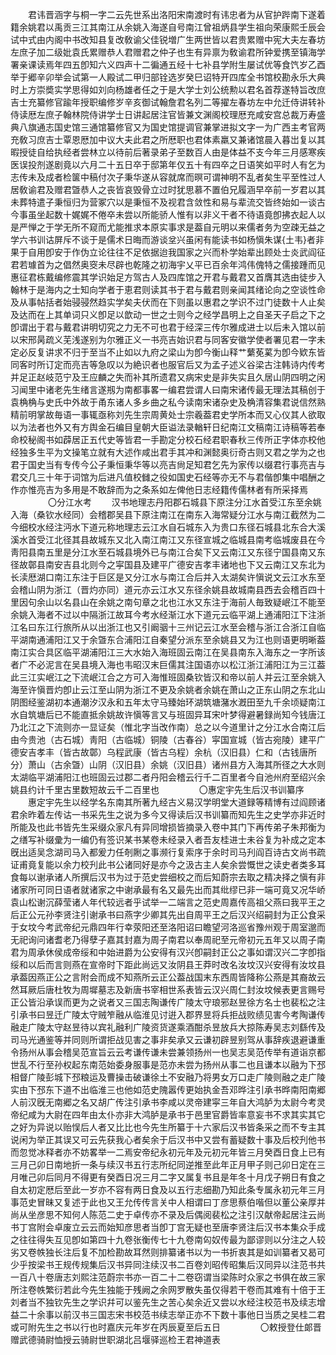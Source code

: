 <!-- { "loadSidebar": true } -->
　　君讳晋涵字与桐一字二云先世系出洛阳宋南渡时有讳忠者为从官护跸南下遂着籍余姚君以禹贡三江其南江从余姚入海遂自号南江曾祖炳县学生祖向荣康熙壬辰会试中式由内阁中书改知县复改敎谕父佳锐増广生两世皆以君贵累赠中宪大夫左春坊左庶子加二级妣袁氏累赠恭人君赠君之仲子也生有异禀为敎谕君所钟爱携至镇海学署亲课读焉年四五卽知六义四声十二徧通五经十七补县学附生屡试优等食饩岁乙酉举于郷辛卯举会试第一人殿试二甲归部铨选岁癸巳诏特开四库全书馆校勘永乐大典时上方崇奬实学思得如刘向杨雄者任之于是大学士刘公统勲以君名首荐遂特旨改庶吉士充纂修官踰年授职编修岁辛亥御试翰詹君名列二等擢左春坊左中允迁侍讲转补侍读厯左庶子翰林院侍讲学士日讲起居注官皆兼文渊阁校理厯充咸安宫总裁万寿盛典八旗通志国史馆三通馆纂修官又为国史馆提调官兼掌进拟文字一为广西主考官两充敎习庶吉士覃恩厯加中议大夫此君之所厯职也君体素羸又兼诸馆晨入暮岀复以其暇授徒自给执经者尝林立以待前后著录弟子至数百人由是体益不支今年三月感寒疾医误投剂遂剧竟以六月二十五日卒于邸第年仅五十有四卒之日语笑如平时人有乞为志传未及成者检箧中稿付次子秉华遂从容就席而暝可谓神明不乱者矣生平至性过人居敎谕君及赠君曁恭人之丧皆哀毁骨立过时犹思慕不置伯兄履涵早卒前一岁君以其未葬特遣子秉恒归为营冢穴以是秉恒不及视君含敛性和易与辈流交皆终始如一谈古今事虽坐起数十娓娓不倦卒未尝以所能骄人惟有以非义干者不待语竟卽拂衣起人以是严惮之于学无所不窥而尤能推求本原实事求是葢自元明以来儒者务为空疎无益之学六书训诂屏斥不谈于是儒术日晦而游谈坌兴虽闲有能读书如杨愼朱谋{土韦}者非果于自用卽安于作伪立论往往不足依据迨我国家之兴而朴学始辈出顾处士炎武阎征君若璩首为之倡然奥窔未尽辟也乾隆之初海宇乂平已百余年鸿伟傀特之儒接踵而见惠征君栋戴编修震其学识始足方驾古人及四库馆之开君与戴君又首膺其选由徒步入翰林于是海内之士知向学者于恵君则读其书于君与戴君则亲闻其绪论向之空谈性命及从事帖括者始骎骎然趋实学矣夫伏而在下则虽以惠君之学识不过门徒数十人止矣及达而在上其单词只义卽足以歆动一世之士则今之经学昌明上之自圣天子启之下之卽谓出于君与戴君讲明切究之力无不可也君于经深三传尔雅成进士以后未入馆以前以宋邢昺疏义芜浅遂别为尔雅正义一书亮吉始识君与同客安徽学使者署见君一字未定必反复讲求不归于至当不止如以九府之梁山为卽今衡山释艹蘩莬蒵为卽今欵东皆同客时所订定而亮吉等急叹以为絶识者也服官后又为孟子述义谷梁古注韩诗内传考并足正赵岐范宁及王应麟之失而补其所遗君又病宋史是非失实且久居山阴四明之闲习闻里中诸老先生绪言遂剏为南都事畧一编君尝谓人曰南宋诸传最无理法其稿创于袁桷桷与史氏中外故于甬东诸人多乡曲之私今读南宋诸杂史及桷清容集君说信然熟精前明掌故毎语一事辄亟称刘先生宗周黄处士宗羲葢君史学所本而又心仪其人欲取以为法者也外又有方舆金石编目皇朝大臣谥法录輶轩日纪南江文稿南江诗稿等若奉命校秘阁书如薜居正五代史等皆君一手勘定分校石经君职春秋三传所正字体亦校他经独多生平为文操笔立就有大述作咸出君手其冲和渊懿奥衍奇古则又君之学为之也君于国史当有专传今公子秉恒秉华等以亮吉尙足知君乞先为家传以缀君行事亮吉与君交几三十年于词馆为后进凡值校雠之役如国史石经等亦无不与君偕卽集中唱酬之作亦惟亮吉为多用是不敢辞而为之条系如左俾他日志经籍传儒林者有所采择焉
　　
　　〇分江水考
　　汉书地理志丹阳郡石城县下原注分江水首受江东至余姚入海（桑钦水经同）会稽郡吴县下原注南江在南东入海常疑分江水与南江截然为二今细校水经注沔水下道元称地理志云江水自石城东入为贵口东径石城县北东合大溪溪水首受江北径其县故城东又北入南江南江又东径宣城之临城县南考临城废县在今靑阳县南五里是分江水至石城县境外已与南江合矣下又云南江又东径宁国县南又东径故鄣县南安吉县北则今之寜国县及建平广德安吉孝丰诸地也下又云南江又东北为长渎厯湖口南江东注于巨区是又分江水与南江合后并入太湖矣许愼说文云江水东至会稽山阴为浙江（晋灼亦同）道元亦云江水又东径余姚县故城南县西去会稽百四十里因句余山以名县山在余姚之南句章之北也江水又东注于海前人毎致疑岷江不能至余姚入海者不过以中隔浙江故耳今考水经渐江水下道元云临平湖上通浦阳江下注浙江名曰东江行旅所从以出浙江也又引阚骃十三州记云江水至会稽与浙江合浙江自临平湖南通浦阳江又于余曁东合浦阳江自秦望分派东至余姚县又为江也则语更明晰葢南江实合具区临平湖浦阳江三大水始入海班固云南江在吴县南东入海东之一字所该者广不必泥言在吴县境入海也韦昭汉末巨儒其注国语亦以松江浙江浦阳江为三江葢此三江实岷江之下流岷江合之方可入海惟班固桑钦皆汉和帝以前人并云江至余姚入海至许愼晋灼卽止云江至山阴为浙江不更及余姚者余姚在萧山之正东山阴之东北山阴图经鉴湖初本通潮汐汉永和五年太守马臻始环湖筑塘潴水漑田至九千余顷疑南江水自筑塘后已不能直抵余姚故许愼等言又与班固异耳宋叶梦得避暑録尚知今钱唐江乃北江之下流则亦一显证矣（惟北字当改作南）总之以今道里计之分江水合南江后由今贵池（古石城）靑阳（古临城）铜陵（古春谷）寜国宣城（皆古宛陵）建平广德安吉孝丰（皆古故鄣）乌程武康（皆古乌程）余杭（汉旧县）仁和（古钱唐所分）萧山（古余曁）山阴（汉旧县）余姚（汉旧县）诸州县方入海其所径之大水则太湖临平湖浦阳江也班固云过郡二者丹阳会稽云行千二百里者今自池州府至绍兴余姚县约计千里古里数短故云千二百里也
　　
　　〇惠定宇先生后汉书训纂序
　　惠定宇先生以经学名东南其所著九经古义易汉学明堂大道録等精博有过阎顾诸君余昨着左传诂一书采先生之说为多今又得读后汉书训纂而知先生之史学亦非近时所能及也此书皆先生采缀众家凡有异同增损皆摘录入卷中其门下再传弟子朱邦衡为之缮写补缀彚为一编仍有签识某书某卷未经录入者吾友桂进士未谷复为补成之定本旣出适吴念湖司马入都爰力任剞劂之事濒行复索序于余时司马刋阎百诗古文尚书疏证甫竟复能以余力校刋此书公诸同好是亦今之汲古主人矣余尝慨世之读史者类多耳食每以谢承诸人所撰后汉书为过于范史尝细校之而后知蔚宗去取之精决择之愼有非诸家所可同日语者就诸家之中谢承最有名又最先出而其纰缪已非一端可竟又况华峤袁山松谢沉薛莹诸人年代较远者乎试举一二端言之范史周嘉传高祖父燕曰我平王之后正公元孙李贤注引谢承书曰燕字少卿其先出自周平王之后汉兴绍嗣封为正公食采于女坟今考武帝纪元鼎四年行幸荥阳还至洛阳诏曰瞻望河洛巡省豫州观于周室邈而无祀询问诸耆老乃得孽子嘉其封嘉为周子南君以奉周祀至元帝初元五年又以周子南君为周承休侯成帝绥和中始进爵为公安得有汉兴卽嗣封正公之事如谓汉兴二字卽指绥和以后而言则燕在宣帝时下距此尚远又汝阴县王莽时改名汝坟汉兴安得有汝坟县承葢因燕正公之言附会而成不知燕所云正公葢战国末东西周皆降称公燕是其裔故云然耳厥后唐杜牧为周墀墓志及新唐书宰相世系表皆云汉兴周仁封汝坟候表更言赐号正公皆沿承误而更为之说者又三国志陶谦传广陵太守琅邪赵昱徐方名士也裴松之注引承书曰昱迁广陵太守贼笮融从临淮见讨逬入郡界昱将兵拒战败绩见害今考陶谦传融走广陵太守赵昱待以宾礼融利广陵资货遂乘酒酣杀昱放兵大掠陈寿吴志刘繇传及司马光通鉴等并同则所谓拒战见害之事非矣承又云谦初辟昱别驾从事辞疾退避谦重令扬州从事会稽吴范宣旨云云考谦传谦未尝兼领扬州一也吴志吴范传举有道诣京都世乱不行至孙权起东南范始委身服事是范亦未尝为扬州从事二也且谦本以融为下邳相督广陵彭城下邳粮运及曹操击破谦徐土不安融乃将男女万口走广陵则融之走广陵实由下邳东下道不出临淮三也他如范史隗嚣传更始执金吾邓晔注引承书晔南阳南郷人前汉旣无南郷之名又胡广传注引承书李咸以灵帝建寜三年自大鸿胪为太尉今考灵帝纪咸为大尉在四年由太仆亦非大鸿胪是承书于邑里官爵皆率意妄书不求其实其它之好为异说以贻悮后人者又比比也今先生所纂于十六家后汉书皆条采之而不专主其说闲为举正其误又可云先获我心者矣余于后汉书中又尝有蓄疑数十事及后校刋他书而忽觉冰释者亦不妨畧举一二焉安帝纪永初元年及元初元年皆三月癸酉日食上已有三月己卯日南地折一条与续汉书五行志所纪同逆推至此年正月甲子则己卯日定在三月唯己卯后同月不得更有癸酉日况三月二字又属复书且是年冬十月戊子朔日有食之自太初定厯后至此一岁亦不容有两日食及以五行志细勘乃知此条专属永初元年三月事范史冒昧又复述于此也又王允传传言关中人相谓曰丁彦思蔡伯喈但以董公亲厚并尚从坐彦思不知何人陈范二史于卓传亦不录及后偶阅裴松之注引汉献帝起居注云尚书丁宫附会卓废立云云而始知彦思者当卽丁宫无疑也至唐李贤注后汉书本集众手成之往往得失互见卽如第四十九卷张衡传七十九卷南匃奴传最为鄙谬则以分注之人较劣又卷帙独长注后复不加检勘故耳然则排纂诸书以为一书折衷其是如训纂者又曷可少乎按梁书王规传规集后汉书异同注续汉书二百卷刘昭传昭集后汉同异以注范书共一百八十卷唐志刘熙注范蔚宗书亦一百二十二卷窃谓当梁陈时众家之书俱在故三家所注卷帙繁衍若此今先生独能于残阙之余网罗散失虽仅得若干卷而其难有十倍于王刘者当不独钦先生之学识幷可以鉴先生之苦心矣余近又尝以水经注校范书及续志增益二十余事以前汉书三国志宋书校范书续志举正亦不下数十事他日当质之吴桂二君或可附先生之书以行也时嘉庆元年岁在丙辰夏至后五日
　　
　　〇敕授登仕郞晋赠武德骑尉恤授云骑尉世职湖北吕堰驿巡检王君神道表
